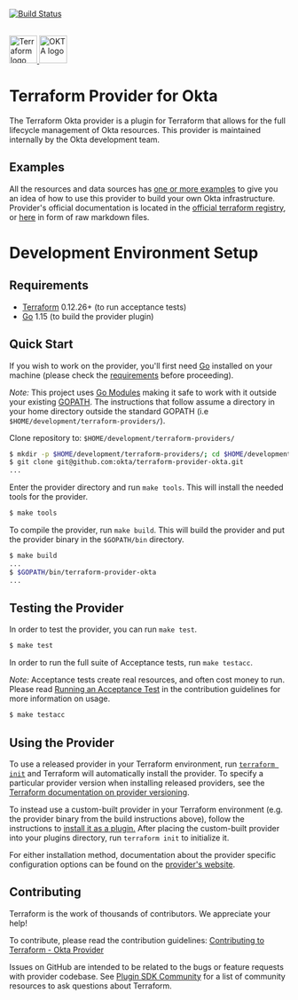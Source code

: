 [![Build Status](https://img.shields.io/travis/okta/terraform-provider-okta.svg?logo=travis)](https://travis-ci.com/github/okta/terraform-provider-okta)
<br/><br/>

<a href="https://terraform.io">
    <img src="https://cdn.rawgit.com/hashicorp/terraform-website/master/content/source/assets/images/logo-hashicorp.svg" alt="Terraform logo" title="Terraform" height="50" />
</a>

<a href="https://www.okta.com/">
    <img src="https://www.okta.com/sites/default/files/Dev_Logo-03_Large.png" alt="OKTA logo" title="OKTA" height="50" />
</a>

# Terraform Provider for Okta

The Terraform Okta provider is a plugin for Terraform that allows for the full lifecycle management of Okta resources.
This provider is maintained internally by the Okta development team.

## Examples

All the resources and data sources has [one or more examples](./examples) to give you an idea of how to use this provider to build your 
own Okta infrastructure. Provider's official documentation is located in the 
[official terraform registry](https://registry.terraform.io/providers/okta/okta/latest/docs), or [here](./website/docs) in form of raw markdown files.

# Development Environment Setup

## Requirements

- [Terraform](https://www.terraform.io/downloads.html) 0.12.26+ (to run acceptance tests)
- [Go](https://golang.org/doc/install) 1.15 (to build the provider plugin)

## Quick Start

If you wish to work on the provider, you'll first need [Go](http://www.golang.org) installed on your machine (please check the [requirements](#requirements) before proceeding).

_Note:_ This project uses [Go Modules](https://blog.golang.org/using-go-modules) making it safe to work with it outside your existing [GOPATH](http://golang.org/doc/code.html#GOPATH). The instructions that follow assume a directory in your home directory outside the standard GOPATH (i.e `$HOME/development/terraform-providers/`).

Clone repository to: `$HOME/development/terraform-providers/`

```sh
$ mkdir -p $HOME/development/terraform-providers/; cd $HOME/development/terraform-providers/
$ git clone git@github.com:okta/terraform-provider-okta.git
...
```

Enter the provider directory and run `make tools`. This will install the needed tools for the provider.

```sh
$ make tools
```

To compile the provider, run `make build`. This will build the provider and put the provider binary in the `$GOPATH/bin` directory.

```sh
$ make build
...
$ $GOPATH/bin/terraform-provider-okta
...
```

## Testing the Provider

In order to test the provider, you can run `make test`.

```sh
$ make test
```

In order to run the full suite of Acceptance tests, run `make testacc`.

_Note:_ Acceptance tests create real resources, and often cost money to run. Please read [Running an Acceptance Test](https://github.com/okta/terraform-provider-okta/blob/master/.github/CONTRIBUTING.md#running-an-acceptance-test) in the contribution guidelines for more information on usage.

```sh
$ make testacc
```

## Using the Provider

To use a released provider in your Terraform environment, run [`terraform init`](https://www.terraform.io/docs/commands/init.html) and Terraform will automatically install the provider. To specify a particular provider version when installing released providers, see the [Terraform documentation on provider versioning](https://www.terraform.io/docs/configuration/providers.html#version-provider-versions).

To instead use a custom-built provider in your Terraform environment (e.g. the provider binary from the build instructions above), follow the instructions to [install it as a plugin.](https://www.terraform.io/docs/plugins/basics.html#installing-plugins) After placing the custom-built provider into your plugins directory, run `terraform init` to initialize it.

For either installation method, documentation about the provider specific configuration options can be found on the [provider's website](https://www.terraform.io/docs/providers/okta/index.html).

## Contributing

Terraform is the work of thousands of contributors. We appreciate your help!

To contribute, please read the contribution guidelines: [Contributing to Terraform - Okta Provider](.github/CONTRIBUTING.md)

Issues on GitHub are intended to be related to the bugs or feature requests with provider codebase. 
See [Plugin SDK Community](https://www.terraform.io/docs/extend/community/index.html) for a list of community resources to ask questions about Terraform.
